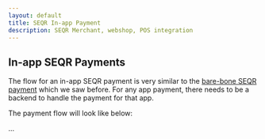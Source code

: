 ```yaml
---
layout: default
title: SEQR In-app Payment
description: SEQR Merchant, webshop, POS integration
---
```



## In-app SEQR Payments

The flow for an in-app SEQR payment is very similar to the [bare-bone SEQR
payment](/merchant/payment) which we saw before. For any app payment, there
needs to be a backend to handle the payment for that app.

The payment flow will look like below:

...